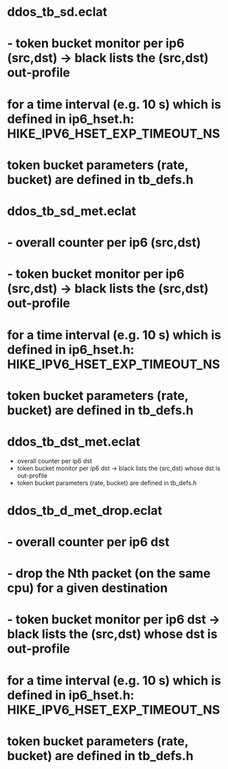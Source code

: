 #
# ddos_tb_sd.eclat
#
# - token bucket monitor per ip6 (src,dst) -> black lists the (src,dst) out-profile
# for a time interval (e.g. 10 s) which is defined in ip6_hset.h: HIKE_IPV6_HSET_EXP_TIMEOUT_NS
# token bucket parameters (rate, bucket) are defined in tb_defs.h


#
# ddos_tb_sd_met.eclat
#
# - overall counter per ip6 (src,dst)
# - token bucket monitor per ip6 (src,dst) -> black lists the (src,dst) out-profile
# for a time interval (e.g. 10 s) which is defined in ip6_hset.h: HIKE_IPV6_HSET_EXP_TIMEOUT_NS
# token bucket parameters (rate, bucket) are defined in tb_defs.h



# ddos_tb_dst_met.eclat

- overall counter per ip6 dst
- token bucket monitor per ip6 dst -> black lists the (src,dst) whose dst is out-profile
- token bucket parameters (rate, bucket) are defined in tb_defs.h


#
# ddos_tb_d_met_drop.eclat
#
# - overall counter per ip6 dst
# - drop the Nth packet (on the same cpu) for a given destination 
# - token bucket monitor per ip6 dst -> black lists the (src,dst) whose dst is out-profile
# for a time interval (e.g. 10 s) which is defined in ip6_hset.h: HIKE_IPV6_HSET_EXP_TIMEOUT_NS
# token bucket parameters (rate, bucket) are defined in tb_defs.h


